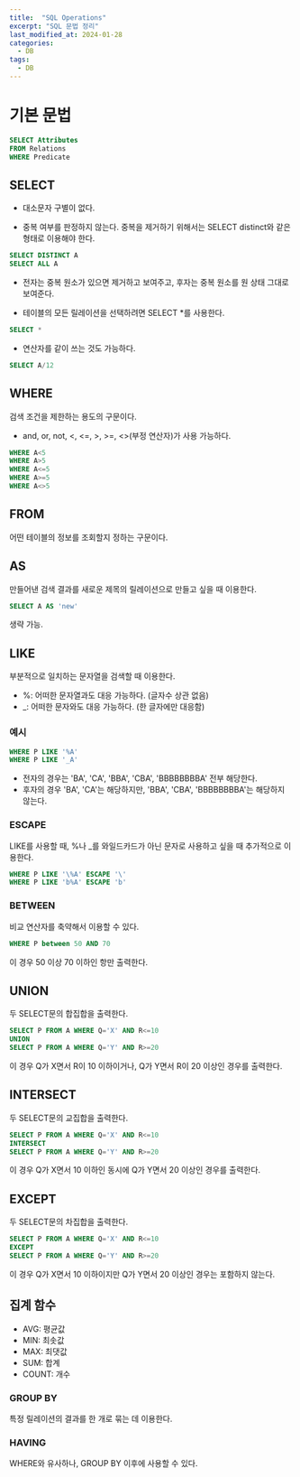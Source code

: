 ```yaml
---
title:  "SQL Operations"
excerpt: "SQL 문법 정리"
last_modified_at: 2024-01-28
categories:
  - DB
tags:
  - DB
---
```

# 기본 문법
```sql
SELECT Attributes
FROM Relations
WHERE Predicate
```

## SELECT
* 대소문자 구별이 없다.

* 중복 여부를 판정하지 않는다. 중복을 제거하기 위해서는 SELECT distinct와 같은 형태로 이용해야 한다.
```sql
SELECT DISTINCT A 
SELECT ALL A
```

* 전자는 중복 원소가 있으면 제거하고 보여주고, 후자는 중복 원소를 원 상태 그대로 보여준다.


* 테이블의 모든 릴레이션을 선택하려면 SELECT *를 사용한다.
```sql
SELECT *
```

* 연산자를 같이 쓰는 것도 가능하다.
```sql
SELECT A/12
```

## WHERE
검색 조건을 제한하는 용도의 구문이다.

* and, or, not, <, <=, >, >=, <>(부정 연산자)가 사용 가능하다. 

```sql
WHERE A<5
WHERE A>5
WHERE A<=5
WHERE A>=5
WHERE A<>5
```

## FROM
어떤 테이블의 정보를 조회할지 정하는 구문이다.
## AS
만들어낸 검색 결과를 새로운 제목의 릴레이션으로 만들고 싶을 때 이용한다.
```sql
SELECT A AS 'new'
```
생략 가능.

## LIKE
부분적으로 일치하는 문자열을 검색할 때 이용한다.
* %: 어떠한 문자열과도 대응 가능하다. (글자수 상관 없음)
* _: 어떠한 문자와도 대응 가능하다. (한 글자에만 대응함)

### 예시
```sql
WHERE P LIKE '%A' 
WHERE P LIKE '_A'
```

* 전자의 경우는 'BA', 'CA', 'BBA', 'CBA', 'BBBBBBBBA' 전부 해당한다.
* 후자의 경우 'BA', 'CA'는 해당하지만, 'BBA', 'CBA', 'BBBBBBBBA'는 해당하지 않는다.

### ESCAPE
LIKE를 사용할 때, %나 _를 와일드카드가 아닌 문자로 사용하고 싶을 때 추가적으로 이용한다.

```sql
WHERE P LIKE '\%A' ESCAPE '\'
WHERE P LIKE 'b%A' ESCAPE 'b'
```

### BETWEEN
비교 연산자를 축약해서 이용할 수 있다.

```sql
WHERE P between 50 AND 70
```

이 경우 50 이상 70 이하인 항만 출력한다.

## UNION

두 SELECT문의 합집합을 출력한다.

```SQL
SELECT P FROM A WHERE Q='X' AND R<=10
UNION
SELECT P FROM A WHERE Q='Y' AND R>=20
```

이 경우 Q가 X면서 R이 10 이하이거나, Q가 Y면서 R이 20 이상인 경우를 출력한다.

## INTERSECT

두 SELECT문의 교집합을 출력한다.

```SQL
SELECT P FROM A WHERE Q='X' AND R<=10
INTERSECT
SELECT P FROM A WHERE Q='Y' AND R>=20
```

이 경우 Q가 X면서 10 이하인 동시에 Q가 Y면서 20 이상인 경우를 출력한다.

## EXCEPT

두 SELECT문의 차집합을 출력한다.

```SQL
SELECT P FROM A WHERE Q='X' AND R<=10
EXCEPT
SELECT P FROM A WHERE Q='Y' AND R>=20
```

이 경우 Q가 X면서 10 이하이지만 Q가 Y면서 20 이상인 경우는 포함하지 않는다.

## 집계 함수
* AVG: 평균값
* MIN: 최솟값
* MAX: 최댓값
* SUM: 합계
* COUNT: 개수

### GROUP BY
특정 릴레이션의 결과를 한 개로 묶는 데 이용한다.

### HAVING
WHERE와 유사하나, GROUP BY 이후에 사용할 수 있다.

